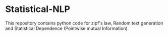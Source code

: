 # Statistical-NLP
This repository contains python code for zipf's law, Random text generation and Statistical Dependence (Pointwise mutual Information)
